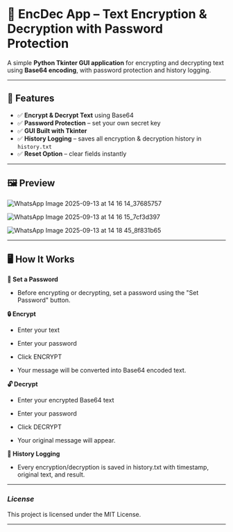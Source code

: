 # 🔐 EncDec App – Text Encryption & Decryption with Password Protection  

A simple **Python Tkinter GUI application** for encrypting and decrypting text using **Base64 encoding**, with password protection and history logging.  

---

## 🚀 Features  

- ✅ **Encrypt & Decrypt Text** using Base64  
- ✅ **Password Protection** – set your own secret key  
- ✅ **GUI Built with Tkinter**  
- ✅ **History Logging** – saves all encryption & decryption history in `history.txt`  
- ✅ **Reset Option** – clear fields instantly  

---

## 🖼️ Preview  

![WhatsApp Image 2025-09-13 at 14 16 14_37685757](https://github.com/user-attachments/assets/f797c60a-d470-455c-977e-9f7ec2be80d4) 
 
![WhatsApp Image 2025-09-13 at 14 16 15_7cf3d397](https://github.com/user-attachments/assets/22eff852-f1d6-493b-b59b-5fed5b054bc9)

![WhatsApp Image 2025-09-13 at 14 18 45_8f831b65](https://github.com/user-attachments/assets/221c799c-a5cb-4071-ab11-6f3d1a856e6c)

---
## 🖥️ How It Works
**🔑 Set a Password**

- Before encrypting or decrypting, set a password using the "Set Password" button.

**🔒 Encrypt**

- Enter your text

- Enter your password

- Click ENCRYPT

- Your message will be converted into Base64 encoded text.

**🔓 Decrypt**

- Enter your encrypted Base64 text

- Enter your password

- Click DECRYPT

- Your original message will appear.

**📝 History Logging**

- Every encryption/decryption is saved in history.txt with timestamp, original text, and result.

---

### *License*
This project is licensed under the MIT License.

---
